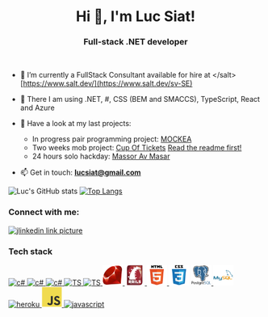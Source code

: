 <h1 align="center">Hi 👋, I'm Luc Siat!</h1>
<h3 align="center">Full-stack .NET developer</h3> 
<br>


- 🔭 I’m currently a FullStack Consultant available for hire at \</salt\> [https://www.salt.dev/](https://www.salt.dev/sv-SE) 

- 🌱 There I am using .NET, #, CSS (BEM and SMACCS), TypeScript, React and Azure

- 📓 Have a look at my last projects:
  - In progress pair programming project: [MOCKEA](https:https://agreeable-field-0b3b0bc03.3.azurestaticapps.net/) 
  - Two weeks mob project: [Cup Of Tickets](https://orange-pond-040622003.2.azurestaticapps.net) [Read the readme first!](https://github.com/cup-of-T/cup-of-Tickets#readme)
  - 24 hours solo hackday: [Massor Av Masar](https://red-bay-0e82f7003.2.azurestaticapps.net/Dogs)

- 📫 Get in touch: **lucsiat@gmail.com**



<span> ![Luc's GitHub stats](https://github-readme-stats-sigma-five.vercel.app/api?username=Luc-Siat&show_icons=true&theme=gruvbox) [![Top Langs](https://github-readme-stats.vercel.app/api/top-langs/?username=Luc-Siat&layout=compact&theme=gruvbox)](https://github.com/anuraghazra/github-readme-stats) </span>



<h3 align="left">Connect with me:</h3>

<p align="left">
  <a href="https://www.linkedin.com/in/luc-siat/" target="blank"><img align="center" src="https://raw.githubusercontent.com/rahuldkjain/github-profile-readme-generator/master/src/images/icons/Social/linked-in-alt.svg" alt="jlinkedin link picture" height="30" width="40" /></a>
</p>

<h3 align="left">Tech stack</h3>


<p align="left"> 
   <a href="https://learn.microsoft.com/en-us/dotnet/csharp/tour-of-csharp/" target="_blank" rel="noreferrer"> <img src="https://static.wikia.nocookie.net/wikies/images/4/43/Logo-csharp.png/revision/latest/scale-to-width-down/500?cb=20180617092325&path-prefix=ru" alt="c#" width="40" height="40"/> </a>
    <a href="https://dotnet.microsoft.com/en-us/" target="_blank" rel="noreferrer"> <img src="https://upload.wikimedia.org/wikipedia/commons/thumb/7/7d/Microsoft_.NET_logo.svg/1200px-Microsoft_.NET_logo.svg.png" alt="c#" width="40" height="40"/> </a>
      <a href="https://azure.microsoft.com/sv-se/free/search/?ef_id=_k_CjwKCAjwge2iBhBBEiwAfXDBR8iv9zeZoCPX-YajY1NaV-E5TQ4whWnGRi2sXLNfNrqL3bog1g9GIRoCmQYQAvD_BwE_k_&OCID=AIDcmmtops7fz5_SEM__k_CjwKCAjwge2iBhBBEiwAfXDBR8iv9zeZoCPX-YajY1NaV-E5TQ4whWnGRi2sXLNfNrqL3bog1g9GIRoCmQYQAvD_BwE_k_&gclid=CjwKCAjwge2iBhBBEiwAfXDBR8iv9zeZoCPX-YajY1NaV-E5TQ4whWnGRi2sXLNfNrqL3bog1g9GIRoCmQYQAvD_BwE" target="_blank" rel="noreferrer"> <img src="https://upload.wikimedia.org/wikipedia/commons/thumb/f/fa/Microsoft_Azure.svg/1200px-Microsoft_Azure.svg.png" alt="c#" width="40" height="40"/> </a>
   <a href="https://www.typescriptlang.org/" target="_blank" rel="noreferrer"> <img src="https://github.com/Luc-Siat/Luc-Siat/assets/95415989/d4bef3a7-4698-4b30-9c23-ce7f64050807" alt="TS" width="40" height="40"/> </a>
   <a href="https://react.dev/" target="_blank" rel="noreferrer"> <img src="https://upload.wikimedia.org/wikipedia/commons/thumb/a/a7/React-icon.svg/1200px-React-icon.svg.png" alt="TS" width="40" height="40"/> </a> 
  <a href="https://www.ruby-lang.org/en/" target="_blank" rel="noreferrer"> <img src="https://raw.githubusercontent.com/devicons/devicon/master/icons/ruby/ruby-original.svg" alt="ruby" width="40" height="40"/> </a>
  <a href="https://rubyonrails.org" target="_blank" rel="noreferrer"> <img src="https://raw.githubusercontent.com/devicons/devicon/master/icons/rails/rails-original-wordmark.svg" alt="rails" width="40" height="40"/> </a>
  <a href="https://www.w3.org/html/" target="_blank" rel="noreferrer"> <img src="https://raw.githubusercontent.com/devicons/devicon/master/icons/html5/html5-original-wordmark.svg" alt="html5" width="40" height="40"/> </a>
  <a href="https://www.w3schools.com/css/" target="_blank" rel="noreferrer"> <img src="https://raw.githubusercontent.com/devicons/devicon/master/icons/css3/css3-original-wordmark.svg" alt="css3" width="40" height="40"/></a>
  <a href="https://www.postgresql.org" target="_blank" rel="noreferrer"> <img src="https://raw.githubusercontent.com/devicons/devicon/master/icons/postgresql/postgresql-original-wordmark.svg" alt="postgresql" width="40" height="40"/> </a>
  <a href="https://www.mysql.com/" target="_blank" rel="noreferrer"> <img src="https://raw.githubusercontent.com/devicons/devicon/master/icons/mysql/mysql-original-wordmark.svg" alt="mysql" width="40" height="40"/> </a>
  <a href="https://heroku.com" target="_blank" rel="noreferrer"> <img src="https://www.vectorlogo.zone/logos/heroku/heroku-icon.svg" alt="heroku" width="40" height="40"/> </a> 
  <a href="https://developer.mozilla.org/en-US/docs/Web/JavaScript" target="_blank" rel="noreferrer"> <img src="https://raw.githubusercontent.com/devicons/devicon/master/icons/javascript/javascript-original.svg" alt="javascript" width="40" height="40"/> </a>
   <a href="https://getbootstrap.com/" target="_blank" rel="noreferrer"> <img src="https://github.com/Luc-Siat/Luc-Siat/assets/95415989/e9238176-dbf3-4e52-b329-e41abfde2353" alt="javascript" width="40" height="40"/> </a> 
 

 </p>
 
 <br>
 <img src="https://komarev.com/ghpvc/?username=Luc-Siat&color=8AB0AB&style=for-the-badge" alt=""/>
